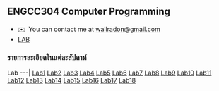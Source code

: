 ENGCC304 Computer Programming
-----------------------------

* ✉️  You can contact me at [wallradon@gmail.com](mailto:wallradon@gmail.com)
* <a href="https://forms.office.com/pages/responsepage.aspx?id=GTgKLGaM4UqamTgy2frL2b9NLAdgiXFJhzFdXwn85ypUQVBWSk0wSUk3UFpVSlZPOTk5UU9SRFRRVy4u">LAB</a>

### รายการละเอียดในแต่ละสัปดาห์
Lab 
---|
[Lab1](https://github.com/wallradon/ENGCC304/blob/main/LAB1.cpp)
[Lab2](https://github.com/wallradon/ENGCC304/blob/main/LAB2.drawio)
[Lab3](https://github.com/wallradon/ENGCC304/blob/main/LAB3_CODEX.CPP)
[Lab4](https://github.com/wallradon/ENGCC304/blob/main/Lab4.cpp)
[Lab5](https://github.com/wallradon/ENGCC304/blob/main/LAB_5.cpp)
[Lab6](https://github.com/wallradon/ENGCC304/tree/main/LAB-6)
[Lab7](https://github.com/wallradon/ENGCC304/blob/main/lab7.cpp)
[Lab8](MidTest)
[Lab9](https://github.com/wallradon/ENGCC304/blob/main/Lab9.cpp)
[Lab10](https://github.com/wallradon/ENGCC304/blob/main/Lab10.cpp)
[Lab11](#)
[Lab12](#)
[Lab13](#)
[Lab14](#)
[Lab15](#)
[Lab16](#)
[Lab17](#)
[Lab18](#)

